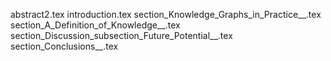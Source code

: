 abstract2.tex
introduction.tex
section_Knowledge_Graphs_in_Practice__.tex
section_A_Definition_of_Knowledge__.tex
section_Discussion_subsection_Future_Potential__.tex
section_Conclusions__.tex